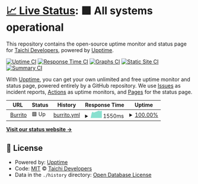 # [📈 Live Status](https://status.dianshiapp.com): <!--live status--> **🟩 All systems operational**

This repository contains the open-source uptime monitor and status page for [Taichi Developers](https://taichi.graphics/), powered by [Upptime](https://github.com/upptime/upptime).

[![Uptime CI](https://github.com/taichi-dev/taitopia-status-page/workflows/Uptime%20CI/badge.svg)](https://github.com/taichi-dev/taitopia-status-page/actions?query=workflow%3A%22Uptime+CI%22)
[![Response Time CI](https://github.com/taichi-dev/taitopia-status-page/workflows/Response%20Time%20CI/badge.svg)](https://github.com/taichi-dev/taitopia-status-page/actions?query=workflow%3A%22Response+Time+CI%22)
[![Graphs CI](https://github.com/taichi-dev/taitopia-status-page/workflows/Graphs%20CI/badge.svg)](https://github.com/taichi-dev/taitopia-status-page/actions?query=workflow%3A%22Graphs+CI%22)
[![Static Site CI](https://github.com/taichi-dev/taitopia-status-page/workflows/Static%20Site%20CI/badge.svg)](https://github.com/taichi-dev/taitopia-status-page/actions?query=workflow%3A%22Static+Site+CI%22)
[![Summary CI](https://github.com/taichi-dev/taitopia-status-page/workflows/Summary%20CI/badge.svg)](https://github.com/taichi-dev/taitopia-status-page/actions?query=workflow%3A%22Summary+CI%22)

With [Upptime](https://upptime.js.org), you can get your own unlimited and free uptime monitor and status page, powered entirely by a GitHub repository. We use [Issues](https://github.com/taichi-dev/taitopia-status-page/issues) as incident reports, [Actions](https://github.com/taichi-dev/taitopia-status-page/actions) as uptime monitors, and [Pages](https://status.dianshiapp.com) for the status page.

<!--start: status pages-->
<!-- This summary is generated by Upptime (https://github.com/upptime/upptime) -->
<!-- Do not edit this manually, your changes will be overwritten -->
<!-- prettier-ignore -->
| URL | Status | History | Response Time | Uptime |
| --- | ------ | ------- | ------------- | ------ |
| <img alt="" src="https://icons.duckduckgo.com/ip3/dianshiapp.com.ico" height="13"> [Burrito](https://dianshiapp.com) | 🟩 Up | [burrito.yml](https://github.com/taichi-dev/taitopia-status-page/commits/HEAD/history/burrito.yml) | <details><summary><img alt="Response time graph" src="./graphs/burrito/response-time-week.png" height="20"> 1550ms</summary><br><a href="https://status.dianshiapp.com/history/burrito"><img alt="Response time 1603" src="https://img.shields.io/endpoint?url=https%3A%2F%2Fraw.githubusercontent.com%2Ftaichi-dev%2Ftaitopia-status-page%2FHEAD%2Fapi%2Fburrito%2Fresponse-time.json"></a><br><a href="https://status.dianshiapp.com/history/burrito"><img alt="24-hour response time 1730" src="https://img.shields.io/endpoint?url=https%3A%2F%2Fraw.githubusercontent.com%2Ftaichi-dev%2Ftaitopia-status-page%2FHEAD%2Fapi%2Fburrito%2Fresponse-time-day.json"></a><br><a href="https://status.dianshiapp.com/history/burrito"><img alt="7-day response time 1550" src="https://img.shields.io/endpoint?url=https%3A%2F%2Fraw.githubusercontent.com%2Ftaichi-dev%2Ftaitopia-status-page%2FHEAD%2Fapi%2Fburrito%2Fresponse-time-week.json"></a><br><a href="https://status.dianshiapp.com/history/burrito"><img alt="30-day response time 1745" src="https://img.shields.io/endpoint?url=https%3A%2F%2Fraw.githubusercontent.com%2Ftaichi-dev%2Ftaitopia-status-page%2FHEAD%2Fapi%2Fburrito%2Fresponse-time-month.json"></a><br><a href="https://status.dianshiapp.com/history/burrito"><img alt="1-year response time 1603" src="https://img.shields.io/endpoint?url=https%3A%2F%2Fraw.githubusercontent.com%2Ftaichi-dev%2Ftaitopia-status-page%2FHEAD%2Fapi%2Fburrito%2Fresponse-time-year.json"></a></details> | <details><summary><a href="https://status.dianshiapp.com/history/burrito">100.00%</a></summary><a href="https://status.dianshiapp.com/history/burrito"><img alt="All-time uptime 100.00%" src="https://img.shields.io/endpoint?url=https%3A%2F%2Fraw.githubusercontent.com%2Ftaichi-dev%2Ftaitopia-status-page%2FHEAD%2Fapi%2Fburrito%2Fuptime.json"></a><br><a href="https://status.dianshiapp.com/history/burrito"><img alt="24-hour uptime 100.00%" src="https://img.shields.io/endpoint?url=https%3A%2F%2Fraw.githubusercontent.com%2Ftaichi-dev%2Ftaitopia-status-page%2FHEAD%2Fapi%2Fburrito%2Fuptime-day.json"></a><br><a href="https://status.dianshiapp.com/history/burrito"><img alt="7-day uptime 100.00%" src="https://img.shields.io/endpoint?url=https%3A%2F%2Fraw.githubusercontent.com%2Ftaichi-dev%2Ftaitopia-status-page%2FHEAD%2Fapi%2Fburrito%2Fuptime-week.json"></a><br><a href="https://status.dianshiapp.com/history/burrito"><img alt="30-day uptime 100.00%" src="https://img.shields.io/endpoint?url=https%3A%2F%2Fraw.githubusercontent.com%2Ftaichi-dev%2Ftaitopia-status-page%2FHEAD%2Fapi%2Fburrito%2Fuptime-month.json"></a><br><a href="https://status.dianshiapp.com/history/burrito"><img alt="1-year uptime 100.00%" src="https://img.shields.io/endpoint?url=https%3A%2F%2Fraw.githubusercontent.com%2Ftaichi-dev%2Ftaitopia-status-page%2FHEAD%2Fapi%2Fburrito%2Fuptime-year.json"></a></details>

<!--end: status pages-->

[**Visit our status website →**](https://status.dianshiapp.com)

## 📄 License

- Powered by: [Upptime](https://github.com/upptime/upptime)
- Code: [MIT](./LICENSE) © [Taichi Developers](https://taichi.graphics/)
- Data in the `./history` directory: [Open Database License](https://opendatacommons.org/licenses/odbl/1-0/)
